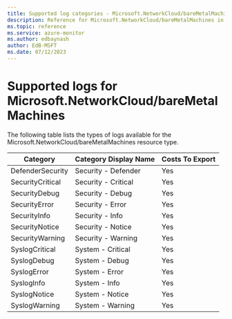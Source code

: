 ```yaml
---
title: Supported log categories - Microsoft.NetworkCloud/bareMetalMachines
description: Reference for Microsoft.NetworkCloud/bareMetalMachines in Azure Monitor Logs.
ms.topic: reference
ms.service: azure-monitor
ms.author: edbaynash
author: EdB-MSFT
ms.date: 07/12/2023
---
```

# Supported logs for Microsoft.NetworkCloud/bareMetalMachines  
<!-- Data source : naam-->


  The following table lists the types of logs available for the Microsoft.NetworkCloud/bareMetalMachines resource type.

|Category|Category Display Name|Costs To Export|
|---|---|---|
|DefenderSecurity |Security - Defender |Yes |
|SecurityCritical |Security - Critical |Yes |
|SecurityDebug |Security - Debug |Yes |
|SecurityError |Security - Error |Yes |
|SecurityInfo |Security - Info |Yes |
|SecurityNotice |Security - Notice |Yes |
|SecurityWarning |Security - Warning |Yes |
|SyslogCritical |System - Critical |Yes |
|SyslogDebug |System - Debug |Yes |
|SyslogError |System - Error |Yes |
|SyslogInfo |System - Info |Yes |
|SyslogNotice |System - Notice |Yes |
|SyslogWarning |System - Warning |Yes |


<!--Gen Date:  Wed Jul 12 2023 17:59:09 GMT+0300 (Israel Daylight Time)-->